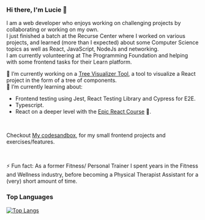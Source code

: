 ### Hi there, I'm Lucie 👋

I am a web developer who enjoys working on challenging projects by collaborating or working on my own. <br>
I just finished a batch at the Recurse Center where I worked on various projects, and learned (more than I expected) about some Computer Science topics as well as React, JavaScript, NodeJs and networking. <br>
I am currently volunteering at The Programming Foundation and helping with some frontend tasks for their Learn platform.
<br>

🔭 I’m currently working on a [Tree Visualizer Tool](https://github.com/Cats-n-coffee/tree-visualizer), a tool to visualize a React project in the form of  a tree of components.<br>
🌱 I’m currently learning about:
- Frontend testing using Jest, React Testing Library and Cypress for E2E.
- Typescript.
- React on a deeper level with the [Epic React Course](https://epicreact.dev/) :rocket:.

<br>

Checkout [My codesandbox](https://codesandbox.io/u/Cats-n-coffee), for my small frontend projects and exercises/features.<br>

<br>

⚡ Fun fact: As a former Fitness/ Personal Trainer I spent years in the Fitness and Wellness industry, before becoming a Physical Therapist Assistant for a (very) short amount of time.<br>

### Top Languages
[![Top Langs](https://github-readme-stats.vercel.app/api/top-langs/?username=Cats-n-coffee)](https://github.com/anuraghazra/github-readme-stats)

<!--
**Cats-n-coffee/Cats-n-coffee** is a ✨ _special_ ✨ repository because its `README.md` (this file) appears on your GitHub profile.

Here are some ideas to get you started:

- 🔭 I’m currently working on ...
- 🌱 I’m currently learning ...
- 👯 I’m looking to collaborate on ...
- 🤔 I’m looking for help with ...
- 💬 Ask me about ...
- 📫 How to reach me: ...
- 😄 Pronouns: ...
- ⚡ Fun fact: ...
-->
